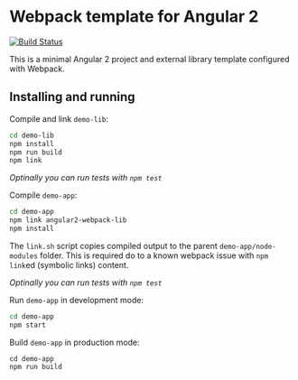 # Webpack template for Angular 2

[![Build Status](https://travis-ci.org/DenisVuyka/ng2-webpack-template.svg?branch=master)](https://travis-ci.org/DenisVuyka/ng2-webpack-template)

This is a minimal Angular 2 project and external library template configured with Webpack.

## Installing and running

Compile and link `demo-lib`:

```sh
cd demo-lib
npm install
npm run build
npm link
```

_Optinally you can run tests with `npm test`_

Compile `demo-app`:

```sh
cd demo-app
npm link angular2-webpack-lib
npm install
```

The `link.sh` script copies compiled output to the parent `demo-app/node-modules` folder.
This is required do to a known webpack issue with `npm link`ed (symbolic links) content. 

_Optinally you can run tests with `npm test`_

Run `demo-app` in development mode:

```sh
cd demo-app
npm start
```

Build `demo-app` in production mode:

```
cd demo-app
npm run build
```